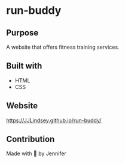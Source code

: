 # run-buddy

## Purpose
A website that offers fitness training services.

## Built with
* HTML
* CSS

## Website
https://JJLindsey.github.io/run-buddy/

## Contribution
Made with 💜 by Jennifer
